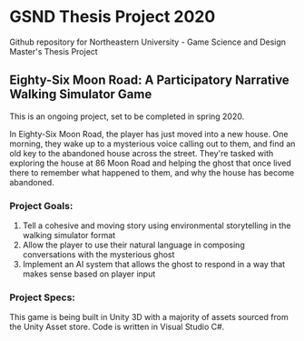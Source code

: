 # GSND Thesis Project 2020
Github repository for Northeastern University - Game Science and Design Master's Thesis Project

## Eighty-Six Moon Road: A Participatory Narrative Walking Simulator Game
This is an ongoing project, set to be completed in spring 2020.

In Eighty-Six Moon Road, the player has just moved into a new house. One morning, they wake up to a mysterious voice calling out to them, and find an old key to the abandoned house across the street. They're tasked with exploring the house at 86 Moon Road and helping the ghost that once lived there to remember what happened to them, and why the house has become abandoned.

### Project Goals:
1. Tell a cohesive and moving story using environmental storytelling in the walking simulator format
2. Allow the player to use their natural language in composing conversations with the mysterious ghost
3. Implement an AI system that allows the ghost to respond in a way that makes sense based on player input

### Project Specs:
This game is being built in Unity 3D with a majority of assets sourced from the Unity Asset store. Code is written in Visual Studio C#.
